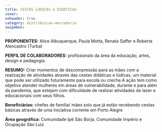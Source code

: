 ```yaml
---
title: CESTAS LÚDICAS & DIDÁTICAS
cover: 
noheader: true
category: distribuicao-mercadoria
swipebox: 
---
```

  
**PROPONENTES:**
Alice Albuquerque, Paula Motta, Renata Saffer e Roberta Alencastro (Turba)
  
**PERFIL DE COLABORADORES:** profissionais da área da educação, artes, design e pedagogia.
  
**RESUMO:**
Criar momentos de descompressão para as mães com a realização de atividades através das cestas didáticas e lúdicas, um material que pode ser utilizado futuramente para escola ou creche.A ação tem como objetivo atender mulheres em áreas de vulnerabilidade, durante e para além da pandemia, que estejam com dificuldade de realizar atividades de lazer e educacionais com seus filhos. 
  
**Beneficiárias:** chefes de família/ mães solo que já estão recebendo cestas básicas através de uma iniciativa corrente em Porto Alegre

**Área geográfica:** Comunidade Ipê São Borja, Comunidade Império e Ocupação São Luiz